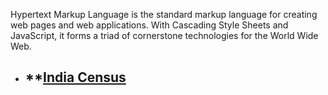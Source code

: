 Hypertext Markup Language is the standard markup language for creating web pages and web applications. With Cascading Style Sheets and JavaScript, it forms a triad of cornerstone technologies for the World Wide Web.
- ## **[India Census](India_census.html/)
